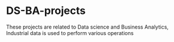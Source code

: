 # DS-BA-projects
These projects are related to Data science and Business Analytics, Industrial data is used to perform various operations

